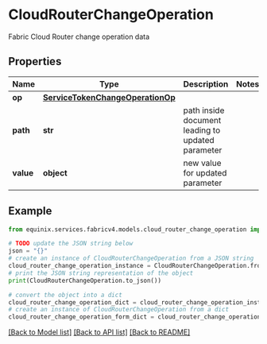 # CloudRouterChangeOperation

Fabric Cloud Router change operation data

## Properties

Name | Type | Description | Notes
------------ | ------------- | ------------- | -------------
**op** | [**ServiceTokenChangeOperationOp**](ServiceTokenChangeOperationOp.md) |  | 
**path** | **str** | path inside document leading to updated parameter | 
**value** | **object** | new value for updated parameter | 

## Example

```python
from equinix.services.fabricv4.models.cloud_router_change_operation import CloudRouterChangeOperation

# TODO update the JSON string below
json = "{}"
# create an instance of CloudRouterChangeOperation from a JSON string
cloud_router_change_operation_instance = CloudRouterChangeOperation.from_json(json)
# print the JSON string representation of the object
print(CloudRouterChangeOperation.to_json())

# convert the object into a dict
cloud_router_change_operation_dict = cloud_router_change_operation_instance.to_dict()
# create an instance of CloudRouterChangeOperation from a dict
cloud_router_change_operation_form_dict = cloud_router_change_operation.from_dict(cloud_router_change_operation_dict)
```
[[Back to Model list]](../README.md#documentation-for-models) [[Back to API list]](../README.md#documentation-for-api-endpoints) [[Back to README]](../README.md)


